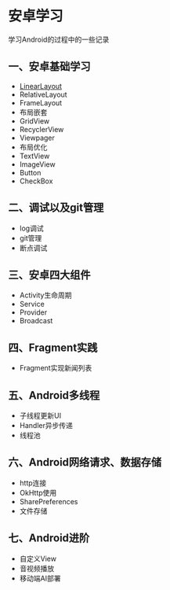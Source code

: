 # 安卓学习
学习Android的过程中的一些记录
## 一、安卓基础学习


* [LinearLayout](https://github.com/wisdom-pan/android-learning/tree/LinearLayout)
* RelativeLayout
* FrameLayout
* 布局嵌套
* GridView
* RecyclerView
* Viewpager
* 布局优化
* TextView
* ImageView
* Button
* CheckBox


## 二、调试以及git管理
* log调试
* git管理
* 断点调试


## 三、安卓四大组件

* Activity生命周期
* Service
* Provider
* Broadcast

## 四、Fragment实践
* Fragment实现新闻列表

## 五、Android多线程
* 子线程更新UI
* Handler异步传递
* 线程池

## 六、Android网络请求、数据存储
* http连接
* OkHttp使用
* SharePreferences
* 文件存储

## 七、Android进阶
* 自定义View
* 音视频播放
* 移动端AI部署

